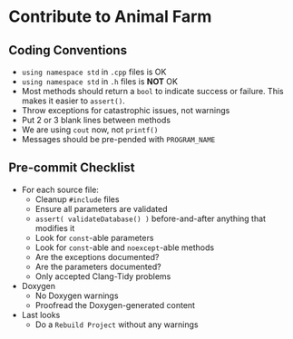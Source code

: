 Contribute to Animal Farm
=========================

## Coding Conventions
- `using namespace std` in `.cpp` files is OK
- `using namespace std` in `.h` files is **NOT** OK
- Most methods should return a `bool` to indicate success or failure.  This makes it easier to `assert()`.
- Throw exceptions for catastrophic issues, not warnings
- Put 2 or 3 blank lines between methods
- We are using `cout` now, not `printf()`
- Messages should be pre-pended with `PROGRAM_NAME`

## Pre-commit Checklist
- For each source file:
  - Cleanup `#include` files
  - Ensure all parameters are validated
  - `assert( validateDatabase() )` before-and-after anything that modifies it
  - Look for `const`-able parameters
  - Look for `const`-able and `noexcept`-able methods
  - Are the exceptions documented?
  - Are the parameters documented?
  - Only accepted Clang-Tidy problems
- Doxygen
  - No Doxygen warnings
  - Proofread the Doxygen-generated content
- Last looks
  - Do a `Rebuild Project` without any warnings
